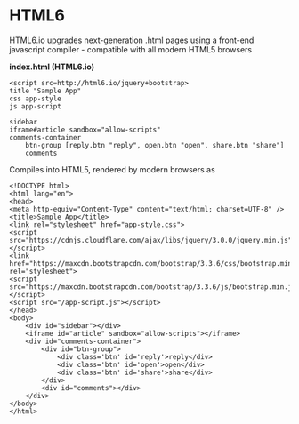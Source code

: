 # HTML6
HTML6.io upgrades next-generation .html pages using a front-end javascript compiler - compatible with all modern HTML5 browsers


**index.html (HTML6.io)**
```
<script src=http://html6.io/jquery+bootstrap>
title "Sample App"
css app-style
js app-script

sidebar
iframe#article sandbox="allow-scripts"
comments-container
	btn-group [reply.btn "reply", open.btn "open", share.btn "share"]
	comments
```


Compiles into HTML5, rendered by modern browsers as
```
<!DOCTYPE html>
<html lang="en">
<head>
<meta http-equiv="Content-Type" content="text/html; charset=UTF-8" />
<title>Sample App</title>
<link rel="stylesheet" href="app-style.css">
<script src="https://cdnjs.cloudflare.com/ajax/libs/jquery/3.0.0/jquery.min.js"></script>
<link href="https://maxcdn.bootstrapcdn.com/bootstrap/3.3.6/css/bootstrap.min.css" rel="stylesheet">
<script src="https://maxcdn.bootstrapcdn.com/bootstrap/3.3.6/js/bootstrap.min.js"></script>
<script src="/app-script.js"></script>
</head>
<body>
	<div id="sidebar"></div>
	<iframe id="article" sandbox="allow-scripts"></iframe>
	<div id="comments-container">
		<div id="btn-group">
			<div class='btn' id='reply'>reply</div>
			<div class='btn' id='open'>open</div>
			<div class='btn' id='share'>share</div>
		</div>
		<div id="comments"></div>
	</div>
</body>
</html>
```
